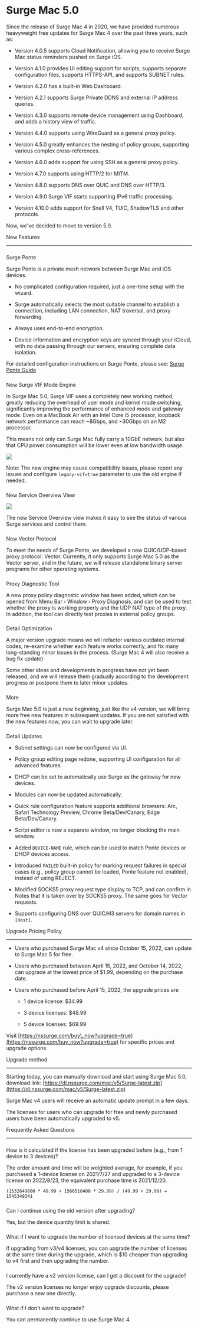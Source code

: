 Surge Mac 5.0
=============

Since the release of Surge Mac 4 in 2020, we have provided numerous heavyweight free updates for Surge Mac 4 over the past three years, such as:

*   Version 4.0.5 supports Cloud Notification, allowing you to receive Surge Mac status reminders pushed on Surge iOS.
    
*   Version 4.1.0 provides UI editing support for scripts, supports separate configuration files, supports HTTPS-API, and supports SUBNET rules.
    
*   Version 4.2.0 has a built-in Web Dashboard.
    
*   Version 4.2.1 supports Surge Private DDNS and external IP address queries.
    
*   Version 4.3.0 supports remote device management using Dashboard, and adds a history view of traffic.
    
*   Version 4.4.0 supports using WireGuard as a general proxy policy.
    
*   Version 4.5.0 greatly enhances the nesting of policy groups, supporting various complex cross-references.
    
*   Version 4.6.0 adds support for using SSH as a general proxy policy.
    
*   Version 4.7.0 supports using HTTP/2 for MITM.
    
*   Version 4.8.0 supports DNS over QUIC and DNS over HTTP/3.
    
*   Version 4.9.0 Surge VIF starts supporting IPv6 traffic processing.
    
*   Version 4.10.0 adds support for Snell V4, TUIC, ShadowTLS and other protocols.
    

Now, we've decided to move to version 5.0.

[](#new-features)

New Features


-----------------------------------

### 

[](#surge-ponte)

Surge Ponte

Surge Ponte is a private mesh network between Surge Mac and iOS devices.

*   No complicated configuration required, just a one-time setup with the wizard.
    
*   Surge automatically selects the most suitable channel to establish a connection, including LAN connection, NAT traversal, and proxy forwarding.
    
*   Always uses end-to-end encryption.
    
*   Device information and encryption keys are synced through your iCloud, with no data passing through our servers, ensuring complete data isolation.
    

For detailed configuration instructions on Surge Ponte, please see: [Surge Ponte Guide](/surge-knowledge-base/guidelines/ponte)

### 

[](#new-surge-vif-mode-engine)

New Surge VIF Mode Engine

In Surge Mac 5.0, Surge VIF uses a completely new working method, greatly reducing the overhead of user mode and kernel mode switching, significantly improving the performance of enhanced mode and gateway mode. Even on a MacBook Air with an Intel Core i5 processor, loopback network performance can reach ~8Gbps, and ~30Gbps on an M2 processor.

This means not only can Surge Mac fully carry a 10GbE network, but also that CPU power consumption will be lower even at low bandwidth usage.

![](https://kb.nssurge.com/~gitbook/image?url=https%3A%2F%2F856006905-files.gitbook.io%2F%7E%2Ffiles%2Fv0%2Fb%2Fgitbook-x-prod.appspot.com%2Fo%2Fspaces%252FqrBG3qqNVELxHgiBGHTv%252Fuploads%252Fgit-blob-1e14a3faf07a119b16c9d3c0f82f894ae5d7bb05%252Fmac-v5-iperf.png%3Falt%3Dmedia&width=768&dpr=4&quality=100&sign=10892759&sv=2)

Note: The new engine may cause compatibility issues, please report any issues and configure `legacy-vif=true` parameter to use the old engine if needed.

### 

[](#new-service-overview-view)

New Service Overview View

![](https://kb.nssurge.com/~gitbook/image?url=https%3A%2F%2F856006905-files.gitbook.io%2F%7E%2Ffiles%2Fv0%2Fb%2Fgitbook-x-prod.appspot.com%2Fo%2Fspaces%252FqrBG3qqNVELxHgiBGHTv%252Fuploads%252Fgit-blob-1893aa4aca5daa31bdc23bbef2a16981cbf1a3fd%252Fmac-v5-overview.png%3Falt%3Dmedia&width=768&dpr=4&quality=100&sign=f9d6d046&sv=2)

The new Service Overview view makes it easy to see the status of various Surge services and control them.

### 

[](#new-vector-protocol)

New Vector Protocol

To meet the needs of Surge Ponte, we developed a new QUIC/UDP-based proxy protocol: Vector. Currently, it only supports Surge Mac 5.0 as the Vector server, and in the future, we will release standalone binary server programs for other operating systems.

### 

[](#proxy-diagnostic-tool)

Proxy Diagnostic Tool

A new proxy policy diagnostic window has been added, which can be opened from Menu Bar › Window › Proxy Diagnosis, and can be used to test whether the proxy is working properly and the UDP NAT type of the proxy. In addition, the tool can directly test proxies in external policy groups.

### 

[](#detail-optimization)

Detail Optimization

A major version upgrade means we will refactor various outdated internal codes, re-examine whether each feature works correctly, and fix many long-standing minor issues in the process. (Surge Mac 4 will also receive a bug fix update)

Some other ideas and developments in progress have not yet been released, and we will release them gradually according to the development progress or postpone them to later minor updates.

### 

[](#more)

More

Surge Mac 5.0 is just a new beginning, just like the v4 version, we will bring more free new features in subsequent updates. If you are not satisfied with the new features now, you can wait to upgrade later.

### 

[](#detail-updates)

Detail Updates

*   Subnet settings can now be configured via UI.
    
*   Policy group editing page redone, supporting UI configuration for all advanced features.
    
*   DHCP can be set to automatically use Surge as the gateway for new devices.
    
*   Modules can now be updated automatically.
    
*   Quick rule configuration feature supports additional browsers: Arc, Safari Technology Preview, Chrome Beta/Dev/Canary, Edge Beta/Dev/Canary.
    
*   Script editor is now a separate window, no longer blocking the main window.
    
*   Added `DEVICE-NAME` rule, which can be used to match Ponte devices or DHCP devices access.
    
*   Introduced `FAILED` built-in policy for marking request failures in special cases (e.g., policy group cannot be loaded, Ponte feature not enabled), instead of using REJECT.
    
*   Modified SOCKS5 proxy request type display to TCP, and can confirm in Notes that it is taken over by SOCKS5 proxy. The same goes for Vector requests.
    
*   Supports configuring DNS over QUIC/H3 servers for domain names in `[Host]`.
    

[](#upgrade-pricing-policy)

Upgrade Pricing Policy


-------------------------------------------------------

*   Users who purchased Surge Mac v4 since October 15, 2022, can update to Surge Mac 5 for free.
    
*   Users who purchased between April 15, 2022, and October 14, 2022, can upgrade at the lowest price of $1.99, depending on the purchase date.
    
*   Users who purchased before April 15, 2022, the upgrade prices are
    
    *   1 device license: $34.99
        
    *   3 device licenses: $48.99
        
    *   5 device licenses: $69.99
        
    

Visit [https://nssurge.com/buy\_now?upgrade=true](https://nssurge.com/buy_now?upgrade=true) for specific prices and upgrade options.

[](#upgrade-method)

Upgrade method


---------------------------------------

Starting today, you can manually download and start using Surge Mac 5.0, download link: [https://dl.nssurge.com/mac/v5/Surge-latest.zip](https://dl.nssurge.com/mac/v5/Surge-latest.zip)

Surge Mac v4 users will receive an automatic update prompt in a few days.

The licenses for users who can upgrade for free and newly purchased users have been automatically upgraded to v5.

[](#frequently-asked-questions)

Frequently Asked Questions


---------------------------------------------------------------

### 

[](#how-is-it-calculated-if-the-license-has-been-upgraded-before-e.g.-from-1-device-to-3-devices)

How is it calculated if the license has been upgraded before (e.g., from 1 device to 3 devices)?

The order amount and time will be weighted average, for example, if you purchased a 1-device license on 2021/7/27 and upgraded to a 3-device license on 2022/8/23, the equivalent purchase time is 2021/12/20.

`(1532649600 * 49.99 + 1566518400 * 29.99) / (49.99 + 29.99) = 1545349341`

### 

[](#can-i-continue-using-the-old-version-after-upgrading)

Can I continue using the old version after upgrading?

Yes, but the device quantity limit is shared.

### 

[](#what-if-i-want-to-upgrade-the-number-of-licensed-devices-at-the-same-time)

What if I want to upgrade the number of licensed devices at the same time?

If upgrading from v3/v4 licenses, you can upgrade the number of licenses at the same time during the upgrade, which is $10 cheaper than upgrading to v4 first and then upgrading the number.

### 

[](#i-currently-have-a-v2-version-license-can-i-get-a-discount-for-the-upgrade)

I currently have a v2 version license, can I get a discount for the upgrade?

The v2 version licenses no longer enjoy upgrade discounts, please purchase a new one directly.

### 

[](#what-if-i-dont-want-to-upgrade)

What if I don't want to upgrade?

You can permanently continue to use Surge Mac 4.